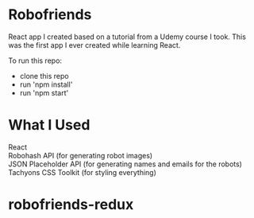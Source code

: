 # Robofriends
React app I created based on a tutorial from a Udemy course I took. This was the first app I ever created while learning React.

To run this repo:
- clone this repo
- run 'npm install'
- run 'npm start'

# What I Used
React <br>
Robohash API (for generating robot images) <br>
JSON Placeholder API (for generating names and emails for the robots) <br>
Tachyons CSS Toolkit (for styling everything) <br>
# robofriends-redux
